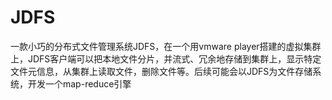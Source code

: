 # JDFS
一款小巧的分布式文件管理系统JDFS，在一个用vmware player搭建的虚拟集群上，JDFS客户端可以把本地文件分片，并流式、冗余地存储到集群上，显示特定文件元信息，从集群上读取文件，删除文件等。后续可能会以JDFS为文件存储系统，开发一个map-reduce引擎
